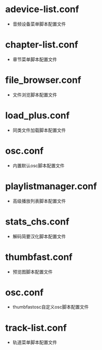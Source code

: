 # adevice-list.conf
* 音频设备菜单脚本配置文件

# chapter-list.conf
* 章节菜单脚本配置文件

# file_browser.conf
* 文件浏览脚本配置文件

# load_plus.conf
* 同类文件加载脚本配置文件

# osc.conf
* 内置默认osc脚本配置文件

# playlistmanager.conf
* 高级播放列表脚本配置文件

# stats_chs.conf
* 解码简要汉化脚本配置文件

# thumbfast.conf
* 预览图脚本配置文件

# osc.conf
* thumbfastosc自定义osc脚本配置文件

# track-list.conf
* 轨道菜单脚本配置文件